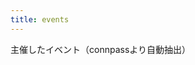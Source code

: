 ```yaml
---
title: events
---
```


主催したイベント（connpassより自動抽出）

<div id="events">
</div>

<script>
$(document).ready(() => {
    const elem = $("#events");
    const spinner = $("<div class='spinner'>Now loading..</div>");
    spinner.appendTo(elem);
    getEvents((data) => {
      spinner.css("display", "none");
      $("<ul>").appendTo(elem).append(() => {
        return data.map((entry) => {
          return `<li><a href="${entry.url}">${entry.title}</a><span>${entry.date}</span></li>`
        });
      })
    })
})
</script>